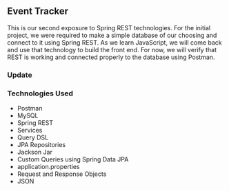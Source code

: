 ## Event Tracker

This is our second exposure to Spring REST technologies. For the initial project, we were required to make a simple database of our choosing and connect to it using Spring REST. As we learn JavaScript, we will come back and use that technology to build the front end. For now, we will verify that REST is working and connected properly to the database using Postman. 

### Update

### Technologies Used
* Postman
* MySQL
* Spring REST
* Services
* Query DSL
* JPA Repositories
* Jackson Jar
* Custom Queries using Spring Data JPA
* application.properties
* Request and Response Objects
* JSON
